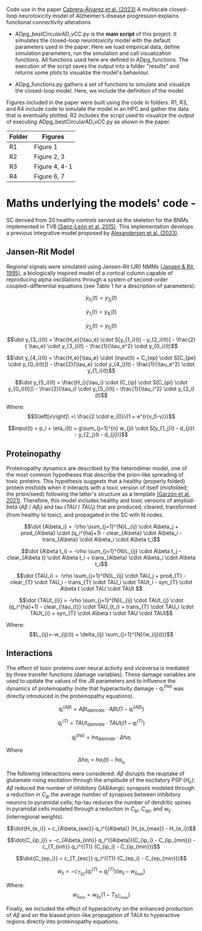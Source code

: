 Code use in the paper [Cabrera-Álvarez et al. (2023)](https://doi.org/10.1101/2023.09.24.559180) A multiscale closed-loop neurotoxicity model of Alzheimer’s disease progression explains functional connectivity alterations



- ADpg_bestCircularAD_vCC.py is the **main script** of this project. It simulates the closed-loop neurotoxicity model with the default parameters used in the paper. Here we load empirical data, define simulation parameters, run the simulation and call visualization functions. All functions used here are defined in ADpg_functions. The execution of the script saves the output into a folder "results" and returns some plots to visualize the model's behaviour. 

- ADpg_functions.py gathers a set of functions to simulate and visualize the closed-loop model. Here, we include the definition of the model. 



Figures included in the paper were built using the code in folders. R1, R3, and R4 include code to simulate the model in an HPC and gather the data that is eventually plotted. R2 includes the script used to visualize the output of executing ADpg_bestCircularAD_vCC.py as shown in the paper.

|Folder| Figures |
|------|---------|
| R1 | Figure 1 |
| R2 | Figure 2, 3 |
| R3 | Figure 4, 4-1 |
| R4 | Figure 6, 7 |



# Maths underlying the models' code -
SC derived from 20 healthy controls served as the skeleton for the BNMs implemented in TVB [(Sanz-León et al. 2015)](https://doi.org/10.1016/j.neuroimage.2015.01.002). This implementation develops a previous integrative model proposed by [Alexandersen et al. (2023)](https://doi.org/10.1098/rsif.2022.0607).


## Jansen-Rit Model
Regional signals were simulated using Jansen-Rit (JR) NMMs [(Jansen & Rit, 1995)](https://doi.org/10.1007/BF00199471), a biologically inspired model of a cortical column capable of reproducing alpha oscillations through a system of second-order coupled~differential equations (see Table 1 for a description of parameters):

$$\dot y_{0_i}(t) = y_{3_i}(t)$$

$$\dot y_{1_i}(t) = y_{4_i}(t)$$

$$\dot y_{2_i}(t) = y_{5_i}(t)$$

$$\dot y_{3_i}(t) = \frac{H_e}{\tau_e} \cdot S[y_{1_i}(t) - y_{2_i}(t)] - \frac{2}{ \tau_e} \cdot y_{3_i}(t) - \frac{1}{\tau_e^2} \cdot y_{0_i}(t)$$

$$\dot y_{4_i}(t) = \frac{H_e}{\tau_e} \cdot (input(t) + C_{ep} \cdot S[C_{pe} \cdot y_{0_i}(t)]) - \frac{2}{\tau_e} \cdot y_{4_i}(t) - \frac{1}{\tau_e^2} \cdot y_{1_i}(t)$$

$$\dot y_{5_i}(t) = \frac{H_i}{\tau_i} \cdot (C_{ip} \cdot S[C_{pi} \cdot y_{0_i}(t)]) - \frac{2}{\tau_i} \cdot y_{5_i}(t) - \frac{1}{\tau_i^2} \cdot y_{2_i}(t)$$

Where:
$$S\left[v\right]\ =\ \frac{2 \cdot e_{0}}{1 + e^{r(v_0-v)}}$$

$$input(t) = p_i + \eta_i(t) + g\sum_{j=1}^{n} w_{ji} \cdot S[y_{1_j}(t - d_{ji}) - y_{2_j}(t - d_{ji})]$$


## Proteinopathy
Proteinopathy dynamics are described by the heterodimer model, one of the most common hypotheses that describe the prion-like spreading of toxic proteins. This hypothesis suggests that a healthy (properly folded) protein misfolds when it interacts with a toxic version of itself (misfolded; the prion/seed) following the latter's structure as a template [(Garzón et al. 2021)](10.1016/j.jtbi.2021.110797). Therefore, this model includes healthy and toxic versions of amyloid-beta ($A\beta$ / $A\beta_t$) and tau ($TAU$ / $TAU_t$) that are produced, cleared, transformed (from healthy to toxic), and propagated in the SC with N nodes. 

$$\dot {A\beta_i} = -\rho \sum_{j=1}^{N}L_{ij} \cdot A\beta_j +  prod_{A\beta} \cdot (q_i^{ha}+1) - clear_{A\beta} \cdot A\beta_i - trans_{A\beta} \cdot A\beta_i \cdot A\beta t_i$$

$$\dot {A\beta t_i} = -\rho \sum_{j=1}^{N}L_{ij} \cdot A\beta t_j - clear_{A\beta t} \cdot A\beta t_i + trans_{A\beta} \cdot A\beta_i \cdot A\beta t_i$$

$$\dot {TAU_i} = -\rho \sum_{j=1}^{N}L_{ij} \cdot TAU_j + prod_{T} - clear_{T} \cdot TAU_i - trans_{T} \cdot TAU_i \cdot TAUt_i - syn_{T} \cdot A\beta t \cdot TAU \cdot TAUt $$

$$\dot {TAUt_{i}} = -\rho \sum_{j=1}^{N}L_{ij} \cdot TAUt_{j} \cdot (q_i^{ha}+1) - clear_{\tau_{t}} \cdot TAU_{t_i} + trans_{T} \cdot TAU_i \cdot TAUt_{i} + syn_{T} \cdot A\beta t \cdot TAU \cdot TAUt$$

Where:
$$L_{ij}=-w_{ij}(t) + \delta_{ij} \sum_{j=1}^{N}{w_{ij}(t)}$$





## Interactions
The effect of toxic proteins over neural activity and viceversa is mediated by three transfer functions (damage variables). These damage variables are used to update the values of the JR parameters and to influence the dynamics of proteinopathy (note that hyperactivity damage - $q_i^{(ha)}$ was directly introduced in the proteinopathy equations). 
 
 $$\dot q_i^{(A\beta)} = A\beta t_{damrate} \cdot A\beta t_i (1-q_i^{(A\beta)})$$

$$\dot q_i^{(T)} = TAUt_{damrate} \cdot TAUt_i (1-q_i^{(T)})$$

$$\dot q_i^{(ha)} = ha_{damrate} \cdot \Delta ha_i$$

Where
$$\Delta ha_i = ha_i(t) - ha_{i_{0}}$$


 The following interactions were considered: $A\beta$ disrupts the reuptake of glutamate rising excitation through the amplitude of the excitatory PSP ($H_e$); $A\beta$ reduced the number of inhibitory GABAergic synapses modeled through a reduction in $C_{ip}$ the average number of synapses between inhibitory neurons to pyramidal cells; hp-tau reduces the number of dendritic spines in pyramidal cells modeled through a reduction in $C_{ip}$, $C_{ep}$, and $w_{ij}$ (interregional weights).

$$\dot{H_{e_i}} = c_{A\beta_{exc}} q_i^{(A\beta)} (H_{e_{max}} - H_{e_i})$$

$$\dot{C_{ip_i}} = -c_{A\beta_{inh}} q_i^{(A\beta)}(C_{ip_i} - C_{ip_{min}}) - c_{T_{inh}} q_i^{(T)} (C_{ip_i} - C_{ip_{min}})$$

$$\dot{C_{ep_i}} = c_{T_{exc}}  q_i^{(T)}  (C_{ep_i} - C_{ep_{min}})$$


$$\dot w_{ij} = -c_{T_{SC}} (q_i^{(T)} + q_j^{(T)}) (w_{ij} - w_{ij_{min}} )$$

Where: 
$$w_{ij_{min}} = w_{ij_0}  (1 - T_{SC_{max}})$$


Finally, we included the effect of hyperactivity on the enhanced production of $A\beta$ and on the biased prion-like propagation of TAUt to hyperactive regions directly into proteinopathy equations.
